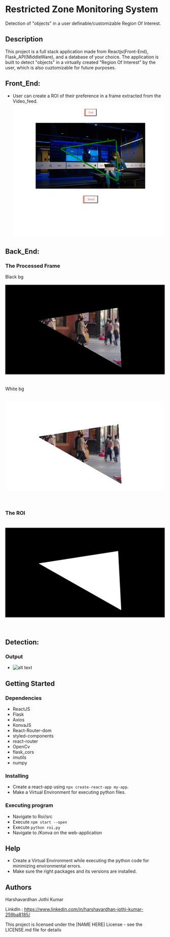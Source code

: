 # Restricted Zone Monitoring System

Detection of "objects" in a user definable/customizable Region Of Interest.

## Description

This project is a full stack application made from Reactjs(Front-End), Flask_API(MiddleWare), and a database of your choice. 
The application is built to detect "objects" in a virtually created "Region Of Interest" by the user, which is also cuztomizable for future purposes.

## **Front_End:**
* User can create a ROI of their preference in a frame extracted from the Video_feed.
![alt text](https://github.com/Harshavardhanjo/ROI/blob/master/images/Capture.PNG?raw=true)

## **Back_End:**
### The Processed Frame <br/>
Black bg <br/><br/>
![alt text](https://github.com/Harshavardhanjo/ROI/blob/master/images/dst.png?raw=true)
<br/>
<br/>
<br/>
White bg <br/><br/>

![alt text](https://github.com/Harshavardhanjo/ROI/blob/master/images/dst2.png?raw=true)
<br/>
<br/>
<br/>
### The ROI <br/><br/>
![alt text](https://github.com/Harshavardhanjo/ROI/blob/master/images/mask.png?raw=true)
<br/>
<br/>
<br/>

## **Detection:**
### Output
* ![alt text]("https://i.ibb.co/tZCjwP4/BI.png")





## Getting Started

### Dependencies

* ReactJS
* Flask
* Axios
* KonvaJS
* React-Router-dom
* styled-components
* react-router
* OpenCv
* flask_cors
* imutils
* numpy

### Installing

* Create a react-app using ```npx create-react-app my-app```.
* Make a Virtual Environment for executing python files.

### Executing program

* Navigate to Roi/src
* Execute ```npm start --open```
* Execute ```python roi.py```
* Navigate to /Konva on the web-application

## Help

* Create a Virtual Environment while executing the python code for minimizing environmental errors.
* Make sure the right packages and its versions are installed.

## Authors

Harshavardhan Jothi Kumar

LinkdIn : https://www.linkedin.com/in/harshavardhan-jothi-kumar-259ba8185/


This project is licensed under the [NAME HERE] License - see the LICENSE.md file for details
